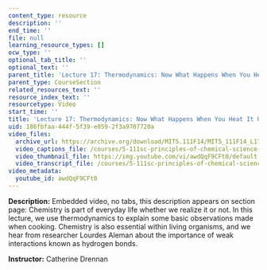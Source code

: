 ```yaml
---
content_type: resource
description: ''
end_time: ''
file: null
learning_resource_types: []
ocw_type: ''
optional_tab_title: ''
optional_text: ''
parent_title: 'Lecture 17: Thermodynamics: Now What Happens When You Heat It Up?'
parent_type: CourseSection
related_resources_text: ''
resource_index_text: ''
resourcetype: Video
start_time: ''
title: 'Lecture 17: Thermodynamics: Now What Happens When You Heat It Up?'
uid: 186fbfaa-444f-5f39-e059-2f3a9707720a
video_files:
  archive_url: https://archive.org/download/MIT5.111F14/MIT5_111F14_L17_300k.mp4
  video_captions_file: /courses/5-111sc-principles-of-chemical-science-fall-2014/2f3b565ad3595486a8ed00f1505a5ddc_awdQqF9CFt0.vtt
  video_thumbnail_file: https://img.youtube.com/vi/awdQqF9CFt0/default.jpg
  video_transcript_file: /courses/5-111sc-principles-of-chemical-science-fall-2014/211d1dcb90c019b93926abfa1b46dc87_awdQqF9CFt0.pdf
video_metadata:
  youtube_id: awdQqF9CFt0
---
```


**Description:** Embedded video, no tabs, this description appears on section page: Chemistry is part of everyday life whether we realize it or not. In this lecture, we use thermodynamics to explain some basic observations made when cooking. Chemistry is also essential within living organisms, and we hear from researcher Lourdes Aleman about the importance of weak interactions known as hydrogen bonds.

**Instructor:** Catherine Drennan



